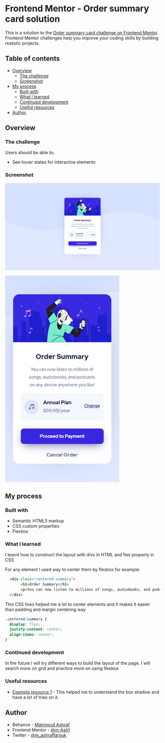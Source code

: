 # Frontend Mentor - Order summary card solution

This is a solution to the [Order summary card challenge on Frontend Mentor](https://www.frontendmentor.io/challenges/order-summary-component-QlPmajDUj). Frontend Mentor challenges help you improve your coding skills by building realistic projects. 

## Table of contents

- [Overview](#overview)
  - [The challenge](#the-challenge)
  - [Screenshot](#screenshot)
- [My process](#my-process)
  - [Built with](#built-with)
  - [What I learned](#what-i-learned)
  - [Continued development](#continued-development)
  - [Useful resources](#useful-resources)
- [Author](#author)


## Overview

### The challenge

Users should be able to:

- See hover states for interactive elements

### Screenshot

![desktop view](./screenshots/desktop-screenshot.PNG)
<p text-align="center">
  <img src="./screenshots/mobile-screenshot.PNG">
</p>

## My process

### Built with

- Semantic HTML5 markup
- CSS custom properties
- Flexbox

### What I learned

I learnt how to construct the layout with divs in HTML and flex property in CSS

For any element I used way to center them by flexbox for example:
```html
  <div class="centered-summary">
       <h1>Order Summary</h1>
       <p>You can now listen to millions of songs, audiobooks, and podcasts on any device anywhere you like!</p>
  </div>
```
This CSS lines helped me a lot to center elements and it makes it easier than padding and margin centering way 
```css
.centered-summary {
  display: flex;
  justify-content: center;
  align-items: center;
}
```


### Continued development

In the future I will try different ways to build the layout of the page. I will search more on grid and practice more on using flexbox

### Useful resources

- [Example resource 1](https://www.w3schools.com/cssref/css3_pr_box-shadow.asp) - This helped me to understand the box shadow and have a lot of tries on it.

## Author

- Behance - [Mahmoud Ashraf](https://www.behance.net/m_ashraffarouk/)
- Frontend Mentor - [@m-Ash1](https://www.frontendmentor.io/profile/m-Ash1)
- Twitter - [@m_ashraffarouk](https://www.twitter.com/m_ashraffarouk)



